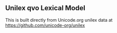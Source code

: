 Unilex qvo Lexical Model
----------------------

This is built directly from Unicode.org unilex data at
https://github.com/unicode-org/unilex
